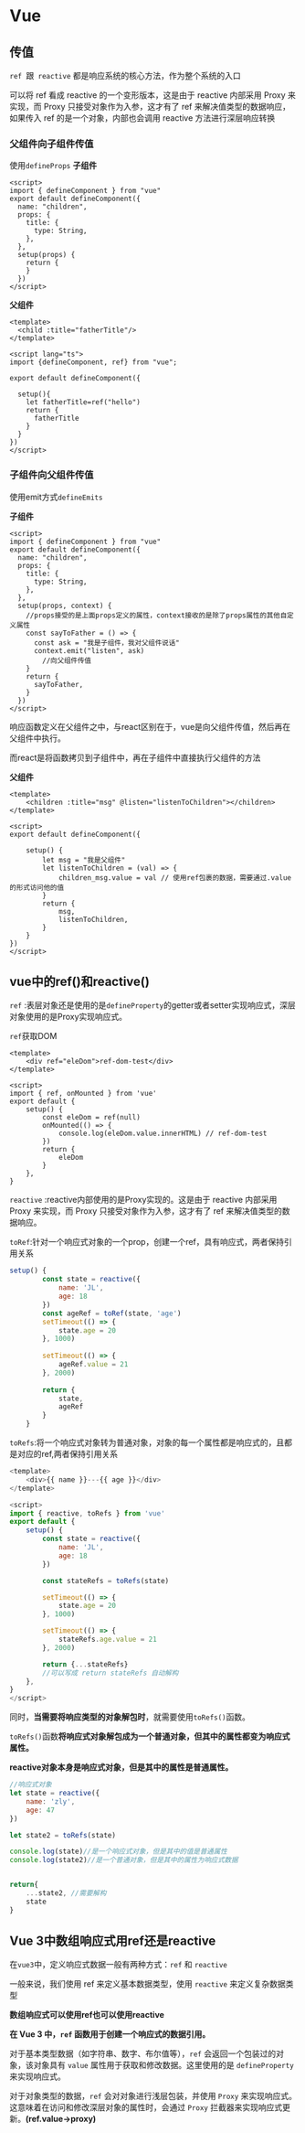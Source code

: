 # Vue

## 传值

`ref `跟` reactive` 都是响应系统的核心方法，作为整个系统的入口

可以将 ref 看成 reactive 的一个变形版本，这是由于 reactive 内部采用 Proxy 来实现，而 Proxy 只接受对象作为入参，这才有了 ref 来解决值类型的数据响应，如果传入 ref 的是一个对象，内部也会调用 reactive 方法进行深层响应转换
### 父组件向子组件传值
使用`defineProps`
**子组件**

```vue
<script>
import { defineComponent } from "vue"
export default defineComponent({
  name: "children",
  props: {
    title: {
      type: String,
    },
  },
  setup(props) {
    return {
    }
  })
</script>

```
**父组件**

```vue
<template>
  <child :title="fatherTitle"/>
</template>

<script lang="ts">
import {defineComponent, ref} from "vue";

export default defineComponent({
  
  setup(){
    let fatherTitle=ref("hello")
    return {
      fatherTitle
    }
  }
})
</script>

```

### 子组件向父组件传值

使用emit方式`defineEmits`

**子组件**

```vue
<script>
import { defineComponent } from "vue"
export default defineComponent({
  name: "children",
  props: {
    title: {
      type: String,
    },
  },
  setup(props, context) {
    //props接受的是上面props定义的属性，context接收的是除了props属性的其他自定义属性
    const sayToFather = () => {
      const ask = "我是子组件，我对父组件说话"
      context.emit("listen", ask)
        //向父组件传值
    }
    return {
      sayToFather,
    }
  })
</script>

```

响应函数定义在父组件之中，与react区别在于，vue是向父组件传值，然后再在父组件中执行。

而react是将函数拷贝到子组件中，再在子组件中直接执行父组件的方法

**父组件**

```vue
<template>
	<children :title="msg" @listen="listenToChildren"></children>
</template>

<script>
export default defineComponent({
    
    setup() {
    	let msg = "我是父组件"
    	let listenToChildren = (val) => {
      		children_msg.value = val // 使用ref包裹的数据，需要通过.value的形式访问他的值
    	}
    	return {
      		msg,
      		listenToChildren,
    	}
    }
})
</script>
```


## vue中的ref()和reactive()
`ref` :表层对象还是使用的是`defineProperty`的getter或者setter实现响应式，深层对象使用的是Proxy实现响应式。

`ref`获取DOM
```react
<template>
	<div ref="eleDom">ref-dom-test</div>
</template>

<script>
import { ref, onMounted } from 'vue'
export default {
	setup() {
		const eleDom = ref(null)
		onMounted(() => {
			console.log(eleDom.value.innerHTML) // ref-dom-test
		})
		return {
			eleDom 
		}
	},
}
```

`reactive` :reactive内部使用的是Proxy实现的。这是由于 reactive 内部采用 Proxy 来实现，而 Proxy 只接受对象作为入参，这才有了 ref 来解决值类型的数据响应。

`toRef`:针对一个响应式对象的一个prop，创建一个ref，具有响应式，两者保持引用关系

```js
setup() {
		const state = reactive({
			name: 'JL',
			age: 18
		})
		const ageRef = toRef(state, 'age')
		setTimeout(() => {
			state.age = 20
		}, 1000)
		
		setTimeout(() => {
			ageRef.value = 21
		}, 2000)
		
		return {
			state,
			ageRef
		}
	}
```

`toRefs`:将一个响应式对象转为普通对象，对象的每一个属性都是响应式的，且都是对应的ref,两者保持引用关系

```js
<template>
	<div>{{ name }}---{{ age }}</div>
</template>

<script>
import { reactive, toRefs } from 'vue'
export default {
	setup() {
		const state = reactive({
			name: 'JL',
			age: 18
		})

		const stateRefs = toRefs(state)

		setTimeout(() => {
			state.age = 20
		}, 1000)

		setTimeout(() => {
			stateRefs.age.value = 21
		}, 2000)

		return {...stateRefs}
        //可以写成 return stateRefs 自动解构
	},
}
</script>
```


同时，**当需要将响应类型的对象解包时**，就需要使用`toRefs()`函数。

`toRefs()`函数**将响应式对象解包成为一个普通对象，但其中的属性都变为响应式属性。**

**reactive对象本身是响应式对象，但是其中的属性是普通属性。**

```js
//响应式对象
let state = reactive({
    name: 'zly',
    age: 47
})

let state2 = toRefs(state)

console.log(state)//是一个响应式对象，但是其中的值是普通属性
console.log(state2)//是一个普通对象，但是其中的属性为响应式数据


return{
	...state2, //需要解构
	state
}

```

## Vue 3中数组响应式用ref还是reactive

在`vue3`中，定义响应式数据一般有两种方式：`ref` 和 `reactive`

一般来说，我们使用 ref 来定义基本数据类型，使用 `reactive` 来定义复杂数据类型

**数组响应式可以使用ref也可以使用reactive**

**在 Vue 3 中，`ref` 函数用于创建一个响应式的数据引用。**

对于基本类型数据（如字符串、数字、布尔值等），`ref` 会返回一个包装过的对象，该对象具有 `value` 属性用于获取和修改数据。这里使用的是 `defineProperty` 来实现响应式。

对于对象类型的数据，`ref` 会对对象进行浅层包装，并使用 `Proxy` 来实现响应式。这意味着在访问和修改深层对象的属性时，会通过 `Proxy` 拦截器来实现响应式更新。**(ref.value->proxy)**
